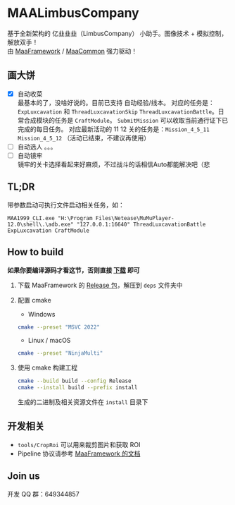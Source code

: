 # MAALimbusCompany

基于全新架构的 亿韭韭韭（LimbusCompany） 小助手。图像技术 + 模拟控制，解放双手！  
由 [MaaFramework](https://github.com/MaaAssistantArknights/MaaFramework) / [MaaCommon](https://github.com/MaaAssistantArknights/MaaCommon) 强力驱动！


## 画大饼

- [x] 自动收菜  
  最基本的了，没啥好说的。目前已支持 自动经验/线本。
  对应的任务是： `ExpLuxcavation` 和 `ThreadLuxcavationSkip` `ThreadLuxcavationBattle`。日常合成模块的任务是 `CraftModule`。 `SubmitMission` 可以收取当前通行证下已完成的每日任务。
  对应最新活动的 11 12 关的任务是：`Mission_4_5_11` `Mission_4_5_12` （活动已结束，不建议再使用）
- [ ] 自动选人
  。。。
- [ ] 自动镜牢  
  镜牢的关卡选择看起来好麻烦，不过战斗的话相信Auto都能解决吧（悲

## TL;DR
带参数启动可执行文件启动相关任务，如：
```
MAA1999_CLI.exe "H:\Program Files\Netease\MuMuPlayer-12.0\shell\.\adb.exe" "127.0.0.1:16640" ThreadLuxcavationBattle ExpLuxcavation CraftModule
```

## How to build

**如果你要编译源码才看这节，否则直接 [下载](https://github.com/MaaAssistantArknights/MAA1999/releases) 即可**

1. 下载 MaaFramework 的 [Release 包](https://github.com/MaaAssistantArknights/MaaFramework/releases)，解压到 `deps` 文件夹中
2. 配置 cmake

    - Windows  

    ```bash
    cmake --preset "MSVC 2022"
    ```

    - Linux / macOS

    ```bash
    cmake --preset "NinjaMulti"
    ```

3. 使用 cmake 构建工程  

    ```bash
    cmake --build build --config Release
    cmake --install build --prefix install
    ```

    生成的二进制及相关资源文件在 `install` 目录下

## 开发相关

- `tools/CropRoi` 可以用来裁剪图片和获取 ROI
- Pipeline 协议请参考 [MaaFramework 的文档](https://github.com/MaaAssistantArknights/MaaFramework/blob/main/docs/zh_cn/3.3-%E4%BB%BB%E5%8A%A1%E6%B5%81%E6%B0%B4%E7%BA%BF%E5%8D%8F%E8%AE%AE.md)

## Join us

开发 QQ 群：649344857

